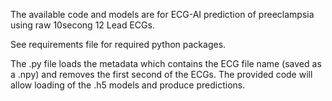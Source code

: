 The available code and models are for ECG-AI prediction of preeclampsia using raw 10secong 12 Lead ECGs. 

See requirements file for required python packages.

The .py file loads the metadata which contains the ECG file name (saved as a .npy) and removes the first second of the ECGs. The provided code will allow loading of the .h5 models and produce predictions.




